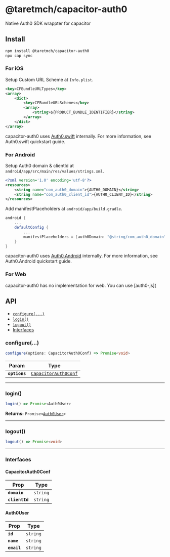 # @taretmch/capacitor-auth0

Native Auth0 SDK wrappter for capacitor

## Install

```bash
npm install @taretmch/capacitor-auth0
npx cap sync
```

### For iOS

Setup Custom URL Scheme at `Info.plist`.

```xml
<key>CFBundleURLTypes</key>
<array>
    <dict>
        <key>CFBundleURLSchemes</key>
        <array>
            <string>${PRODUCT_BUNDLE_IDENTIFIER}</string>
        </array>
    </dict>
</array>
```

capacitor-auth0 uses [Auth0.swift](https://github.com/auth0/Auth0.swift) internally. For more information, see Auth0.swift quickstart guide.

### For Android

Setup Auth0 domain & clientId at `android/app/src/main/res/values/strings.xml`.

```xml
<?xml version='1.0' encoding='utf-8'?>
<resources>
    <string name="com_auth0_domain">{AUTH0_DOMAIN}</string>
    <string name="com_auth0_client_id">{AUTH0_CLIENT_ID}</string>
</resources>
```

Add manifestPlaceholders at `android/app/build.gradle`.

```gradle
android {
    ...
    defaultConfig {
        ...
        manifestPlaceholders = [auth0Domain: "@string/com_auth0_domain", auth0Scheme: "demo"]
    }
}
```

capacitor-auth0 uses [Auth0.Android](https://github.com/auth0/Auth0.Android) internally. For more information, see Auth0.Android quickstart guide.

### For Web

capacitor-auth0 has no implementation for web. You can use [auth0-js](

## API

<docgen-index>

* [`configure(...)`](#configure)
* [`login()`](#login)
* [`logout()`](#logout)
* [Interfaces](#interfaces)

</docgen-index>

<docgen-api>
<!--Update the source file JSDoc comments and rerun docgen to update the docs below-->

### configure(...)

```typescript
configure(options: CapacitorAuth0Conf) => Promise<void>
```

| Param         | Type                                                              |
| ------------- | ----------------------------------------------------------------- |
| **`options`** | <code><a href="#capacitorauth0conf">CapacitorAuth0Conf</a></code> |

--------------------


### login()

```typescript
login() => Promise<Auth0User>
```

**Returns:** <code>Promise&lt;<a href="#auth0user">Auth0User</a>&gt;</code>

--------------------


### logout()

```typescript
logout() => Promise<void>
```

--------------------


### Interfaces


#### CapacitorAuth0Conf

| Prop           | Type                |
| -------------- | ------------------- |
| **`domain`**   | <code>string</code> |
| **`clientId`** | <code>string</code> |


#### Auth0User

| Prop        | Type                |
| ----------- | ------------------- |
| **`id`**    | <code>string</code> |
| **`name`**  | <code>string</code> |
| **`email`** | <code>string</code> |

</docgen-api>
